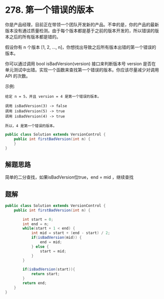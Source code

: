 # 278. 第一个错误的版本

你是产品经理，目前正在带领一个团队开发新的产品。不幸的是，你的产品的最新版本没有通过质量检测。由于每个版本都是基于之前的版本开发的，所以错误的版本之后的所有版本都是错的。  

假设你有 n 个版本 [1, 2, ..., n]，你想找出导致之后所有版本出错的第一个错误的版本。  

你可以通过调用 bool isBadVersion(version) 接口来判断版本号 version 是否在单元测试中出错。实现一个函数来查找第一个错误的版本。你应该尽量减少对调用 API 的次数。  

示例:
```
给定 n = 5，并且 version = 4 是第一个错误的版本。

调用 isBadVersion(3) -> false
调用 isBadVersion(5) -> true
调用 isBadVersion(4) -> true

所以，4 是第一个错误的版本。 
```

```java
public class Solution extends VersionControl {
    public int firstBadVersion(int n) {
    }
}
```

## 解题思路
简单的二分查找，如果isBadVersion位true，end = mid ，继续查找

## 题解

```java
public class Solution extends VersionControl {
    public int firstBadVersion(int n) {
    
        int start = 0;
        int end = n;
        while(start + 1 < end) {
            int mid = start + (end - start) / 2;
            if(isBadVersion(mid)) {
                end = mid;
            } else {
                start = mid;
            }
        }
        
        if(isBadVersion(start)){
            return start;
        }
        return end;
    }
}
```
